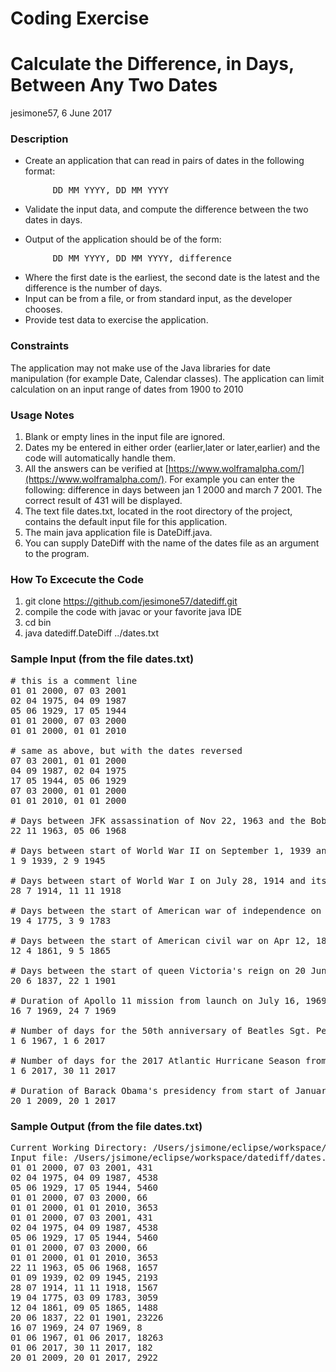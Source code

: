 # Coding Exercise
# Calculate the Difference, in Days, Between Any Two Dates

jesimone57, 6 June 2017

### Description
* Create an application that can read in pairs of dates in the following format:
<pre>
		DD MM YYYY, DD MM YYYY
</pre>

* Validate the input data, and compute the difference between the two dates in days.

* Output of the application should be of the form:
<pre>
		DD MM YYYY, DD MM YYYY, difference
</pre>

* Where the first date is the earliest, the second date is the latest and the difference is the number of days.
* Input can be from a file, or from standard input, as the developer chooses.
* Provide test data to exercise the application.

### Constraints
The application may not make use of the Java libraries for date manipulation (for example Date, Calendar classes).
The application can limit calculation on an input range of dates from 1900 to 2010

### Usage Notes
1. Blank or empty lines in the input file are ignored.
2. Dates my be entered in either order (earlier,later or later,earlier) and the code will automatically handle them.
3. All the answers can be verified at [https://www.wolframalpha.com/](https://www.wolframalpha.com/).  For example you
can enter the following: difference in days between jan 1 2000 and march 7 2001. The correct result of 431 will be displayed.
4. The text file dates.txt, located in the root directory of the project, contains the default input file for this application.
5. The main java application file is DateDiff.java.
6. You can supply DateDiff with the name of the dates file as an argument to the program.

### How To Excecute the Code
1. git clone https://github.com/jesimone57/datediff.git
2. compile the code with javac or your favorite java IDE
3. cd bin   
4. java datediff.DateDiff ../dates.txt

### Sample Input (from the file dates.txt)
<pre>
# this is a comment line
01 01 2000, 07 03 2001
02 04 1975, 04 09 1987 
05 06 1929, 17 05 1944
01 01 2000, 07 03 2000
01 01 2000, 01 01 2010

# same as above, but with the dates reversed
07 03 2001, 01 01 2000  
04 09 1987, 02 04 1975  
17 05 1944, 05 06 1929  
07 03 2000, 01 01 2000  
01 01 2010, 01 01 2000

# Days between JFK assassination of Nov 22, 1963 and the Bobby Kennedy assassination on June 5, 1968
22 11 1963, 05 06 1968

# Days between start of World War II on September 1, 1939 and its end on September 2, 1945
1 9 1939, 2 9 1945

# Days between start of World War I on July 28, 1914 and its end on November 11, 1918
28 7 1914, 11 11 1918

# Days between the start of American war of independence on Apr 19, 1775 and its end on Sept 3, 1783
19 4 1775, 3 9 1783

# Days between the start of American civil war on Apr 12, 1861 and its end on May 9, 1865
12 4 1861, 9 5 1865

# Days between the start of queen Victoria's reign on 20 June 1837 and the end, at her death, on 22 January 1901
20 6 1837, 22 1 1901

# Duration of Apollo 11 mission from launch on July 16, 1969 to return landing on July 24, 1969
16 7 1969, 24 7 1969

# Number of days for the 50th anniversary of Beatles Sgt. Pepper album release on June 1, 1967 until June 1, 2017
1 6 1967, 1 6 2017

# Number of days for the 2017 Atlantic Hurricane Season from June 1, 2017 through Nov 30, 2017
1 6 2017, 30 11 2017

# Duration of Barack Obama's presidency from start of January 20, 2009 until end of his 2nd presidential term on January 20, 2017
20 1 2009, 20 1 2017
</pre>

### Sample Output (from the file dates.txt)
<pre>
Current Working Directory: /Users/jsimone/eclipse/workspace/datediff
Input file: /Users/jsimone/eclipse/workspace/datediff/dates.txt
01 01 2000, 07 03 2001, 431
02 04 1975, 04 09 1987, 4538
05 06 1929, 17 05 1944, 5460
01 01 2000, 07 03 2000, 66
01 01 2000, 01 01 2010, 3653
01 01 2000, 07 03 2001, 431
02 04 1975, 04 09 1987, 4538
05 06 1929, 17 05 1944, 5460
01 01 2000, 07 03 2000, 66
01 01 2000, 01 01 2010, 3653
22 11 1963, 05 06 1968, 1657
01 09 1939, 02 09 1945, 2193
28 07 1914, 11 11 1918, 1567
19 04 1775, 03 09 1783, 3059
12 04 1861, 09 05 1865, 1488
20 06 1837, 22 01 1901, 23226
16 07 1969, 24 07 1969, 8
01 06 1967, 01 06 2017, 18263
01 06 2017, 30 11 2017, 182
20 01 2009, 20 01 2017, 2922
</pre>
